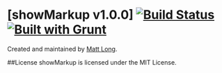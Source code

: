 [showMarkup v1.0.0] [![Build Status](https://travis-ci.org/longmatthewh/jquery-showMarkup.svg?branch=master)](https://travis-ci.org/longmatthewh/jquery-showMarkup) [![Built with Grunt](https://cdn.gruntjs.com/builtwith.png)](http://gruntjs.com/)
===============

Created and maintained by [Matt Long](https://github.com/longmatthewh).

##License
showMarkup is licensed under the MIT License.
